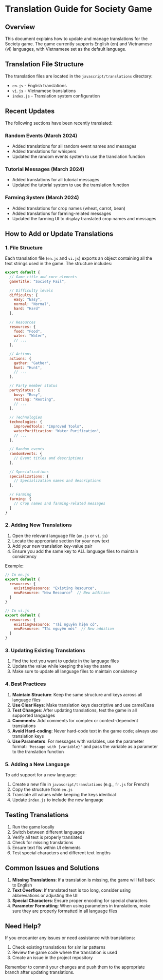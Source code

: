 # Translation Guide for Society Game

## Overview
This document explains how to update and manage translations for the Society game. The game currently supports English (en) and Vietnamese (vi) languages, with Vietnamese set as the default language.

## Translation File Structure
The translation files are located in the `javascript/translations` directory:
- `en.js` - English translations
- `vi.js` - Vietnamese translations
- `index.js` - Translation system configuration

## Recent Updates

The following sections have been recently translated:

### Random Events (March 2024)
- Added translations for all random event names and messages
- Added translations for whispers
- Updated the random events system to use the translation function

### Tutorial Messages (March 2024)
- Added translations for all tutorial messages
- Updated the tutorial system to use the translation function

### Farming System (March 2024)
- Added translations for crop names (wheat, carrot, bean)
- Added translations for farming-related messages
- Updated the farming UI to display translated crop names and messages

## How to Add or Update Translations

### 1. File Structure
Each translation file (`en.js` and `vi.js`) exports an object containing all the text strings used in the game. The structure includes:

```javascript
export default {
  // Game title and core elements
  gameTitle: "Society Fail",
  
  // Difficulty levels
  difficulty: {
    easy: "Easy",
    normal: "Normal",
    hard: "Hard"
  },
  
  // Resources
  resources: {
    food: "Food",
    water: "Water",
    // ...
  },
  
  // Actions
  actions: {
    gather: "Gather",
    hunt: "Hunt",
    // ...
  },
  
  // Party member status
  partyStatus: {
    busy: "Busy",
    resting: "Resting",
    // ...
  },
  
  // Technologies
  technologies: {
    improvedTools: "Improved Tools",
    waterPurification: "Water Purification",
    // ...
  },
  
  // Random events
  randomEvents: {
    // Event titles and descriptions
  },
  
  // Specializations
  specializations: {
    // Specialization names and descriptions
  },
  
  // Farming
  farming: {
    // Crop names and farming-related messages
  }
}
```

### 2. Adding New Translations

1. Open the relevant language file (`en.js` or `vi.js`)
2. Locate the appropriate section for your new text
3. Add your new translation key-value pair
4. Ensure you add the same key to ALL language files to maintain consistency

Example:
```javascript
// In en.js
export default {
  resources: {
    existingResource: "Existing Resource",
    newResource: "New Resource"  // New addition
  }
}

// In vi.js
export default {
  resources: {
    existingResource: "Tài nguyên hiện có",
    newResource: "Tài nguyên mới"  // New addition
  }
}
```

### 3. Updating Existing Translations

1. Find the text you want to update in the language files
2. Update the value while keeping the key the same
3. Make sure to update all language files to maintain consistency

### 4. Best Practices

1. **Maintain Structure**: Keep the same structure and keys across all language files
2. **Use Clear Keys**: Make translation keys descriptive and use camelCase
3. **Test Changes**: After updating translations, test the game in all supported languages
4. **Comments**: Add comments for complex or context-dependent translations
5. **Avoid Hard-coding**: Never hard-code text in the game code; always use translation keys
6. **Use Parameters**: For messages with variables, use the parameter format: `'Message with {variable}'` and pass the variable as a parameter to the translation function

### 5. Adding a New Language

To add support for a new language:

1. Create a new file in `javascript/translations` (e.g., `fr.js` for French)
2. Copy the structure from `en.js`
3. Translate all values while keeping the keys identical
4. Update `index.js` to include the new language

## Testing Translations

1. Run the game locally
2. Switch between different languages
3. Verify all text is properly translated
4. Check for missing translations
5. Ensure text fits within UI elements
6. Test special characters and different text lengths

## Common Issues and Solutions

1. **Missing Translations**: If a translation is missing, the game will fall back to English
2. **Text Overflow**: If translated text is too long, consider using abbreviations or adjusting the UI
3. **Special Characters**: Ensure proper encoding for special characters
4. **Parameter Formatting**: When using parameters in translations, make sure they are properly formatted in all language files

## Need Help?

If you encounter any issues or need assistance with translations:
1. Check existing translations for similar patterns
2. Review the game code where the translation is used
3. Create an issue in the project repository

Remember to commit your changes and push them to the appropriate branch after updating translations. 